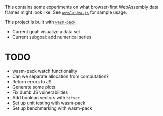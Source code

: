 This contains some experiments on what browser-first WebAssembly data frames might look like. See [`www/index.js`](www/index.js) for sample usage.

This project is built with [`wasm-pack`](https://rustwasm.github.io/docs/wasm-pack/). 

- Current goal: visualize a data set
- Current subgoal: add numerical series

# TODO

- wasm-pack watch functionality
- Can we separate allocation from computation?
- Return errors to JS
- Generate some plots
- Fix dumb JS vulnerabilities
- Add boolean vectors with `bitvec`
- Set up unit testing with wasm-pack
- Set up benchmarking with wasm-pack
